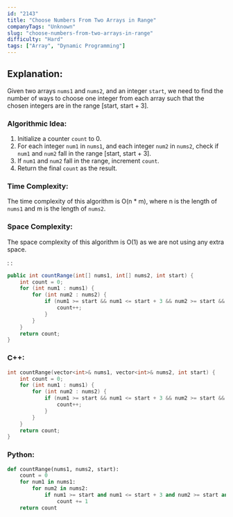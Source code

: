 ```yaml
---
id: "2143"
title: "Choose Numbers From Two Arrays in Range"
companyTags: "Unknown"
slug: "choose-numbers-from-two-arrays-in-range"
difficulty: "Hard"
tags: ["Array", "Dynamic Programming"]
---
```


## Explanation:

Given two arrays `nums1` and `nums2`, and an integer `start`, we need to find the number of ways to choose one integer from each array such that the chosen integers are in the range [start, start + 3].

### Algorithmic Idea:
1. Initialize a counter `count` to 0.
2. For each integer `num1` in `nums1`, and each integer `num2` in `nums2`, check if `num1` and `num2` fall in the range [start, start + 3].
3. If `num1` and `num2` fall in the range, increment `count`.
4. Return the final `count` as the result.

### Time Complexity:
The time complexity of this algorithm is O(n * m), where n is the length of `nums1` and m is the length of `nums2`.

### Space Complexity:
The space complexity of this algorithm is O(1) as we are not using any extra space.

:
:
```java
public int countRange(int[] nums1, int[] nums2, int start) {
    int count = 0;
    for (int num1 : nums1) {
        for (int num2 : nums2) {
            if (num1 >= start && num1 <= start + 3 && num2 >= start && num2 <= start + 3) {
                count++;
            }
        }
    }
    return count;
}
```

### C++:
```cpp
int countRange(vector<int>& nums1, vector<int>& nums2, int start) {
    int count = 0;
    for (int num1 : nums1) {
        for (int num2 : nums2) {
            if (num1 >= start && num1 <= start + 3 && num2 >= start && num2 <= start + 3) {
                count++;
            }
        }
    }
    return count;
}
```

### Python:
```python
def countRange(nums1, nums2, start):
    count = 0
    for num1 in nums1:
        for num2 in nums2:
            if num1 >= start and num1 <= start + 3 and num2 >= start and num2 <= start + 3:
                count += 1
    return count
```